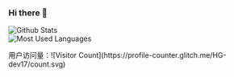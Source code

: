 ### Hi there 👋
<!---
  _____                                    _
 |  __ \                                  | |
 | |  | | _____   _______      _____  _ __| | __
 | |  | |/ _ \ \ / / __\ \ /\ / / _ \| '__| |/ /
 | |__| |  __/\ V /\__ \\ V  V / (_) | |  |   <
 |_____/ \___| \_/ |___/ \_/\_/ \___/|_|  |_|\_\
    powered by gxnu202310402025 devs-HG HG245*
-->
![Github Stats](https://github-readme-stats.vercel.app/api?username=HG-dev17&show_icons=true&theme=dark&count_private=true)
<br/>
![Most Used Languages](https://github-readme-stats.vercel.app/api/top-langs/?username=HG-dev17&theme=dark&layout=compact)
<br/>
<p>用户访问量：![Visitor Count](https://profile-counter.glitch.me/HG-dev17/count.svg)</p>
<!--
**HG-dev17/HG-dev17** is a ✨ _special_ ✨ repository because its `README.md` (this file) appears on your GitHub profile.

Here are some ideas to get you started:

- 🔭 I’m currently working on ...
- 🌱 I’m currently learning ...
- 👯 I’m looking to collaborate on ...
- 🤔 I’m looking for help with ...
- 💬 Ask me about ...
- 📫 How to reach me: ...
- 😄 Pronouns: ...
- ⚡ Fun fact: ...
-->
